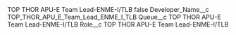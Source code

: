 <?xml version="1.0" encoding="UTF-8"?>
<CustomMetadata xmlns="http://soap.sforce.com/2006/04/metadata" xmlns:xsi="http://www.w3.org/2001/XMLSchema-instance" xmlns:xsd="http://www.w3.org/2001/XMLSchema">
    <label>TOP THOR APU-E Team Lead-ENME-I/TLB</label>
    <protected>false</protected>
    <values>
        <field>Developer_Name__c</field>
        <value xsi:type="xsd:string">TOP_THOR_APU_E_Team_Lead_ENME_I_TLB</value>
    </values>
    <values>
        <field>Queue__c</field>
        <value xsi:type="xsd:string">TOP THOR APU-E Team Lead-ENME-I/TLB</value>
    </values>
    <values>
        <field>Role__c</field>
        <value xsi:type="xsd:string">TOP THOR APU-E Team Lead-ENME-I/TLB</value>
    </values>
</CustomMetadata>
